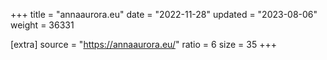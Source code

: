 +++
title = "annaaurora.eu"
date = "2022-11-28"
updated = "2023-08-06"
weight = 36331

[extra]
source = "https://annaaurora.eu/"
ratio = 6
size = 35
+++
